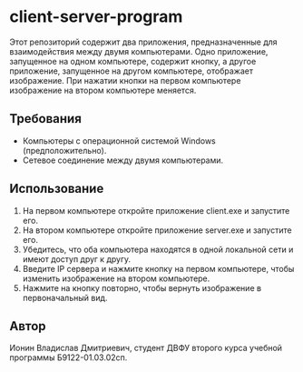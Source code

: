 # client-server-program

Этот репозиторий содержит два приложения, предназначенные для взаимодействия между двумя компьютерами. Одно приложение, запущенное на одном компьютере, содержит кнопку, а другое приложение, запущенное на другом компьютере, отображает изображение. При нажатии кнопки на первом компьютере изображение на втором компьютере меняется.

## Требования

- Компьютеры с операционной системой Windows (предположительно).
- Сетевое соединение между двумя компьютерами.

## Использование

1. На первом компьютере откройте приложение client.exe и запустите его.
2. На втором компьютере откройте приложение server.exe и запустите его.
3. Убедитесь, что оба компьютера находятся в одной локальной сети и имеют доступ друг к другу.
4. Введите IP сервера и нажмите кнопку на первом компьютере, чтобы изменить изображение на втором компьютере.
5. Нажмите на кнопку повторно, чтобы вернуть изображение в первоначальный вид.

## Автор

Ионин Владислав Дмитриевич, студент ДВФУ второго курса учебной программы Б9122-01.03.02сп.
